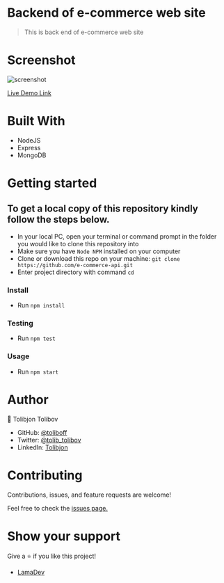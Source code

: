 # Backend of e-commerce web site

> This is back end of e-commerce web site

# Screenshot
![screenshot](screenshot.png)

[Live Demo Link](https://market-capitalisation.netlify.app)
# Built With

- NodeJS
- Express
- MongoDB

# Getting started

## To get a local copy of this repository kindly follow the steps below.
- In your local PC, open your terminal or command prompt in the folder you would like to clone this repository into
- Make sure you have `Node NPM` installed on your computer
- Clone or download this repo on your machine: `git clone https://github.com/e-commerce-api.git`
- Enter project directory with command `cd `
### Install
- Run `npm install`
### Testing
- Run `npm test`
### Usage
- Run `npm start`

# Author
:bust_in_silhouette: Tolibjon Tolibov
- GitHub: [@toliboff](https://https://github.com/toliboff)
- Twitter: [@tolib_tolibov](https://twitter.com/tolib_tolibov)
- LinkedIn: [Tolibjon](https://linkedin.com/in/tolibjon-tolibov)

# Contributing
Contributions, issues, and feature requests are welcome!

Feel free to check the [issues page.](https://github.com/toliboff/e-commerce-api/issues)

# Show your support
Give a :star: if you like this project!


* [LamaDev](https://www.youtube.com/lamadev)


